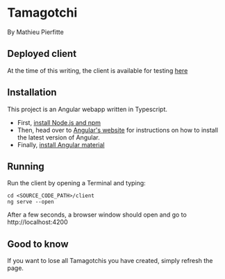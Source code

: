 # Tamagotchi
By Mathieu Pierfitte

## Deployed client
At the time of this writing, the client is available for testing [here](http://tamagotchi-mpierfitte.ac4rsu4pbp.ap-southeast-2.elasticbeanstalk.com)

## Installation
This project is an Angular webapp written in Typescript.
* First, [install Node.js and npm](https://nodejs.org/en/download/)
* Then, head over to [Angular's website](https://angular.io/guide/quickstart) for instructions on how to install the latest version of Angular.
* Finally, [install Angular material](https://material.angular.io/guide/getting-started)

## Running
Run the client by opening a Terminal and typing:

```
cd <SOURCE_CODE_PATH>/client
ng serve --open
```
After a few seconds, a browser window should open and go to http://localhost:4200

## Good to know
If you want to lose all Tamagotchis you have created, simply refresh the page.
